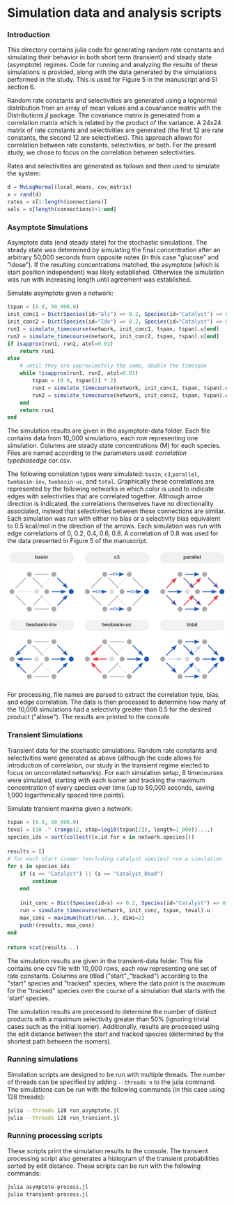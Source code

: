# Simulation data and analysis scripts

### Introduction

This directory contains julia code for generating random rate constants and simulating their behavior in both short term (transient) and steady state (asymptote) regimes. Code for running and analyzing the results of these simulations is provided, along with the data generated by the simulations performed in the study. This is used for Figure 5 in the manuscript and SI section 6.

Random rate constants and selectivities are generated using a lognormal distribution from an array of mean values and a covariance matrix with the Distributions.jl package. The covariance matrix is generated from a correlation matrix which is related by the product of the variance. A 24x24 matrix of rate constants and selectivities are generated (the first 12 are rate constants, the second 12 are selectivities). This approach allows for correlation between rate constants, selectivities, or both. For the present study, we chose to focus on the correlation between selectivities.

Rates and selectivities are generated as follows and then used to simulate the system:
```julia
d = MvLogNormal(local_means, cov_matrix)
x = rand(d)
rates = x[1:length(connections)]
sels = x[length(connections)+1:end]
```

### Asymptote Simulations

Asymptote data (end steady state) for the stochastic simulations. The steady state was determined by simulating the final concentration after an arbitrary 50,000 seconds from opposite notes (in this case "glucose" and "idose"). If the resulting concentrations matched, the asymptote (which is start position independent) was likely established. Otherwise the simulation was run with increasing length until agreement was established.

Simulate asymptote given a network:
```julia
tspan = (0.0, 50_000.0)
init_conc1 = Dict(Species(id="Glc") => 0.2, Species(id="Catalyst") => 0.004)
init_conc2 = Dict(Species(id="Ido") => 0.2, Species(id="Catalyst") => 0.004)
run1 = simulate_timecourse(network, init_conc1, tspan, tspan).u[end]
run2 = simulate_timecourse(network, init_conc2, tspan, tspan).u[end]
if isapprox(run1, run2, atol=0.01)
    return run1
else
    # until they are approximately the same, double the timespan
    while !isapprox(run1, run2, atol=0.01)
        tspan = (0.0, tspan[2] * 2)
        run1 = simulate_timecourse(network, init_conc1, tspan, tspan).u[end]
        run2 = simulate_timecourse(network, init_conc2, tspan, tspan).u[end]
    end
    return run1
end
```

The simulation results are given in the asymptote-data folder. Each file contains data from 10_000 simulations, each row representing one simulation. Columns are steady state concentrations (M) for each species. Files are named according to the parameters used: *correlation type*_*bias*_*edge cor*.csv.

The following correlation types were simulated: `basin`, `c3`,`parallel`, `twobasin-inv`, `twobasin-uc`, and `total`. Graphically these correlations are represented by the following networks in which color is used to indicate edges with selectivities that are correlated together. Although arrow direction is indicated, the correlations themselves have no directionality associated, instead that selectivities between these connections are similar. Each simulation was run with either no bias or a selectivity bias equivalent to 0.5 kcal/mol in the direction of the arrows. Each simulation was run with edge correlations of 0, 0.2, 0.4, 0.6, 0.8. A correlation of 0.8 was used for the data presented in Figure 5 of the manuscript.

![correlation types](correlationtypes.png)

For processing, file names are parsed to extract the correlation type, bias, and edge correlation. The data is then processed to determine how many of the 10,000 simulations had a selectivity greater than 0.5 for the desired product ("allose"). The results are printed to the console.

### Transient Simulations

Transient data for the stochastic simulations. Random rate constants and selectivities were generated as above (although the code allows for introduction of correlation, our study in the transient regime elected to focus on uncorrelated networks). For each simulation setup, 8 timecourses were simulated, starting with each isomer and tracking the maximum concentration of every species over time (up to 50,000 seconds, saving 1,000 logarthmically spaced time points).

Simulate transient maxima given a network:
```julia
tspan = (0.0, 50_000.0)
teval = (10 .^ (range(2, stop=log10(tspan[2]), length=1_000))...,)
species_ids = sort(collect([x.id for x in network.species]))

results = []
# for each start isomer (excluding catalyst species) run a simulation
for s in species_ids
    if (s == "Catalyst") || (s == "Catalyst_Dead")
        continue
    end

    init_conc = Dict(Species(id=s) => 0.2, Species(id="Catalyst") => 0.004)
    run = simulate_timecourse(network, init_conc, tspan, teval).u
    max_cons = maximum(hcat(run...), dims=2)
    push!(results, max_cons)
end

return vcat(results...)
```

The simulation results are given in the transient-data folder. This file contains one csv file with 10_000 rows, each row representing one set of rate constants. Columns are titled ("start"_"tracked") according to the "start" species and "tracked" species, where the data point is the maximum for the "tracked" species over the course of a simulation that starts with the 'start' species.

The simulation results are processed to determine the number of distinct products with a maximum selectivity greater than 50% (ignoring trivial cases such as the initial isomer). Additionally, results are processed using the edit distance between the start and tracked species (determined by the shortest path between the isomers).

### Running simulations

Simulation scripts are designed to be run with multiple threads. The number of threads can be specified by adding `--threads n` to the julia command. The simulations can be run with the following commands (in this case using 128 threads):

```bash
julia --threads 128 run_asymptote.jl
julia --threads 128 run_transient.jl
```

### Running processing scripts

These scripts print the simulation results to the console. The transient processing script also generates a histogram of the transient probabilities sorted by edit distance. These scripts can be run with the following commands:

```bash
julia asymptote-process.jl
julia transient-process.jl
```